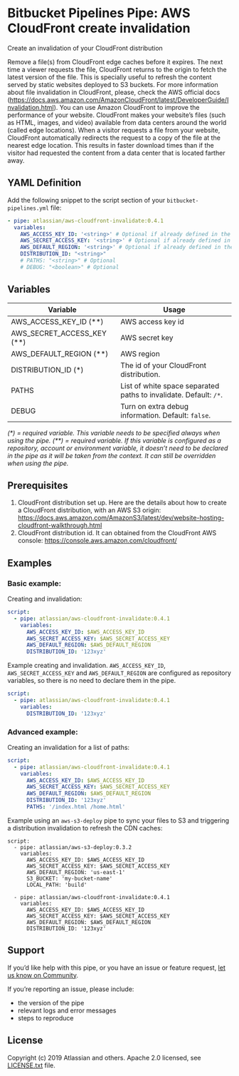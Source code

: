 # Bitbucket Pipelines Pipe: AWS CloudFront create invalidation

Create an invalidation of your CloudFront distribution

Remove a file(s) from CloudFront edge caches before it expires. The next time a viewer requests the file, CloudFront returns to the origin to fetch the latest version of the file. This is specially useful to refresh the content served by static websites deployed to S3 buckets. For more information about file invalidation in CloudFront, please, check the AWS official docs (https://docs.aws.amazon.com/AmazonCloudFront/latest/DeveloperGuide/Invalidation.html).
You can use Amazon CloudFront to improve the performance of your website. CloudFront makes your website’s files (such as HTML, images, and video) available from data centers around the world (called edge locations). When a visitor requests a file from your website, CloudFront automatically redirects the request to a copy of the file at the nearest edge location. This results in faster download times than if the visitor had requested the content from a data center that is located farther away.

## YAML Definition

Add the following snippet to the script section of your `bitbucket-pipelines.yml` file:

```yaml
- pipe: atlassian/aws-cloudfront-invalidate:0.4.1
  variables:
    AWS_ACCESS_KEY_ID: '<string>' # Optional if already defined in the context.
    AWS_SECRET_ACCESS_KEY: '<string>' # Optional if already defined in the context.
    AWS_DEFAULT_REGION: '<string>' # Optional if already defined in the context.
    DISTRIBUTION_ID: "<string>"
    # PATHS: "<string>" # Optional
    # DEBUG: "<boolean>" # Optional
```
## Variables

| Variable              | Usage                                                       |
| --------------------- | ----------------------------------------------------------- |
| AWS_ACCESS_KEY_ID (**) | AWS access key id |
| AWS_SECRET_ACCESS_KEY (**) | AWS secret key |
| AWS_DEFAULT_REGION (**) | AWS region |
| DISTRIBUTION_ID (*)   | The id of your CloudFront distribution. |
| PATHS                   | List of white space separated paths to invalidate. Default: `/*`.|
| DEBUG                 | Turn on extra debug information. Default: `false`. |
_(*) = required variable. This variable needs to be specified always when using the pipe._
_(**) = required variable. If this variable is configured as a repository, account or environment variable, it doesn’t need to be declared in the pipe as it will be taken from the context. It can still be overridden when using the pipe._



## Prerequisites

1. CloudFront distribution set up. Here are the details about how to create a CloudFront distribution, with an AWS S3 origin: https://docs.aws.amazon.com/AmazonS3/latest/dev/website-hosting-cloudfront-walkthrough.html
2. CloudFront distribution id. It can obtained from the CloudFront AWS console: https://console.aws.amazon.com/cloudfront/

## Examples

### Basic example:

Creating and invalidation:

```yaml
script:
  - pipe: atlassian/aws-cloudfront-invalidate:0.4.1
    variables:
      AWS_ACCESS_KEY_ID: $AWS_ACCESS_KEY_ID
      AWS_SECRET_ACCESS_KEY: $AWS_SECRET_ACCESS_KEY
      AWS_DEFAULT_REGION: $AWS_DEFAULT_REGION
      DISTRIBUTION_ID: '123xyz'
```

Example creating and invalidation. `AWS_ACCESS_KEY_ID`, `AWS_SECRET_ACCESS_KEY` and `AWS_DEFAULT_REGION` are configured as repository variables, so there is no need to declare them in the pipe.

```yaml
script:
  - pipe: atlassian/aws-cloudfront-invalidate:0.4.1
    variables:
      DISTRIBUTION_ID: '123xyz'
```

### Advanced example:

Creating an invalidation for a list of paths:

```yaml
script:
  - pipe: atlassian/aws-cloudfront-invalidate:0.4.1
    variables:
      AWS_ACCESS_KEY_ID: $AWS_ACCESS_KEY_ID
      AWS_SECRET_ACCESS_KEY: $AWS_SECRET_ACCESS_KEY
      AWS_DEFAULT_REGION: $AWS_DEFAULT_REGION
      DISTRIBUTION_ID: '123xyz'
      PATHS: '/index.html /home.html'
```

Example using an `aws-s3-deploy` pipe to sync your files to S3 and triggering a distribution invalidation to refresh the CDN caches:
```
script:
  - pipe: atlassian/aws-s3-deploy:0.3.2
    variables:
      AWS_ACCESS_KEY_ID: $AWS_ACCESS_KEY_ID
      AWS_SECRET_ACCESS_KEY: $AWS_SECRET_ACCESS_KEY
      AWS_DEFAULT_REGION: 'us-east-1'
      S3_BUCKET: 'my-bucket-name'
      LOCAL_PATH: 'build'

  - pipe: atlassian/aws-cloudfront-invalidate:0.4.1
    variables:
      AWS_ACCESS_KEY_ID: $AWS_ACCESS_KEY_ID
      AWS_SECRET_ACCESS_KEY: $AWS_SECRET_ACCESS_KEY
      AWS_DEFAULT_REGION: $AWS_DEFAULT_REGION
      DISTRIBUTION_ID: '123xyz'
```


## Support
If you’d like help with this pipe, or you have an issue or feature request, [let us know on Community][community].

If you’re reporting an issue, please include:

- the version of the pipe
- relevant logs and error messages
- steps to reproduce


## License
Copyright (c) 2019 Atlassian and others.
Apache 2.0 licensed, see [LICENSE.txt](LICENSE.txt) file.

[community]: https://community.atlassian.com/t5/forums/postpage/board-id/bitbucket-pipelines-questions?add-tags=pipes,aws,cloudfront
